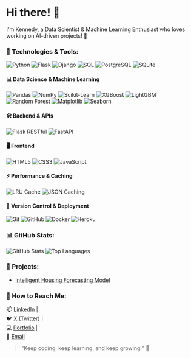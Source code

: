 


# Hi there! 👋

I'm Kennedy, a Data Scientist & Machine Learning Enthusiast who loves working on AI-driven projects! 🚀

### 🔧 Technologies & Tools:
![Python](https://img.shields.io/badge/-Python-3776AB?style=flat-square&logo=python&logoColor=white)
![Flask](https://img.shields.io/badge/-Flask-000000?style=flat-square&logo=flask&logoColor=white)
![Django](https://img.shields.io/badge/-Django-092E20?style=flat-square&logo=django&logoColor=white)
![SQL](https://img.shields.io/badge/-SQL-4479A1?style=flat-square&logo=mysql&logoColor=white)
![PostgreSQL](https://img.shields.io/badge/-PostgreSQL-336791?style=flat-square&logo=postgresql&logoColor=white)
![SQLite](https://img.shields.io/badge/-SQLite-003B57?style=flat-square&logo=sqlite&logoColor=white)

#### **📊 Data Science & Machine Learning**
![Pandas](https://img.shields.io/badge/-Pandas-150458?style=flat-square&logo=pandas&logoColor=white)
![NumPy](https://img.shields.io/badge/-NumPy-013243?style=flat-square&logo=numpy&logoColor=white)
![Scikit-Learn](https://img.shields.io/badge/-Scikit%20Learn-F7931E?style=flat-square&logo=scikitlearn&logoColor=white)
![XGBoost](https://img.shields.io/badge/-XGBoost-AA0000?style=flat-square&logo=xgboost&logoColor=white)
![LightGBM](https://img.shields.io/badge/-LightGBM-00C853?style=flat-square&logo=lightgbm&logoColor=white)
![Random Forest](https://img.shields.io/badge/-Random%20Forest-228B22?style=flat-square)
![Matplotlib](https://img.shields.io/badge/-Matplotlib-11557C?style=flat-square&logo=python&logoColor=white)
![Seaborn](https://img.shields.io/badge/-Seaborn-009688?style=flat-square&logo=python&logoColor=white)

#### **🛠 Backend & APIs**
![Flask RESTful](https://img.shields.io/badge/-Flask%20RESTful-000000?style=flat-square&logo=flask&logoColor=white)
![FastAPI](https://img.shields.io/badge/-FastAPI-009688?style=flat-square&logo=fastapi&logoColor=white)

#### **🖥️ Frontend**
![HTML5](https://img.shields.io/badge/-HTML5-E34F26?style=flat-square&logo=html5&logoColor=white)
![CSS3](https://img.shields.io/badge/-CSS3-1572B6?style=flat-square&logo=css3&logoColor=white)
![JavaScript](https://img.shields.io/badge/-JavaScript-F7DF1E?style=flat-square&logo=javascript&logoColor=black)

#### **⚡ Performance & Caching**
![LRU Cache](https://img.shields.io/badge/-LRU%20Cache-ff9800?style=flat-square)
![JSON Caching](https://img.shields.io/badge/-JSON%20Cache-000000?style=flat-square&logo=json&logoColor=white)

#### **📂 Version Control & Deployment**
![Git](https://img.shields.io/badge/-Git-F05032?style=flat-square&logo=git&logoColor=white)
![GitHub](https://img.shields.io/badge/-GitHub-181717?style=flat-square&logo=github&logoColor=white)
![Docker](https://img.shields.io/badge/-Docker-2496ED?style=flat-square&logo=docker&logoColor=white)
![Heroku](https://img.shields.io/badge/-Heroku-430098?style=flat-square&logo=heroku&logoColor=white)

### 📊 GitHub Stats:
![GitHub Stats](https://github-readme-stats.vercel.app/api?username=Kennedy178&show_icons=true&theme=radical)
![Top Languages](https://github-readme-stats.vercel.app/api/top-langs/?username=Kennedy178&layout=compact&theme=radical&cache_seconds=7200)


### 🚀 Projects:
- [Intelligent Housing Forecasting Model](https://github.com/Kennedy178/predict_project)


### 💬 How to Reach Me:
📫 [LinkedIn](https://linkedin.com/in/kennedy-munene-855b94279/) |  
🐦 [X (Twitter)](https://twitter.com/Kennedy_bse) |  
💻 [Portfolio](https://www.datacamp.com/portfolio/kennedydsml) |  
📧 [Email](mailto:kennedynene234@gmail.com)


> "Keep coding, keep learning, and keep growing!" 🚀



<!--
**Kennedy178/Kennedy178** is a ✨ _special_ ✨ repository because its `README.md` (this file) appears on your GitHub profile.

Here are some ideas to get you started:

- 🔭 I’m currently working on ...
- 🌱 I’m currently learning ...
- 👯 I’m looking to collaborate on ...
- 🤔 I’m looking for help with ...
- 💬 Ask me about ...
- 📫 How to reach me: ...
- 😄 Pronouns: ...
- ⚡ Fun fact: ...
-->
